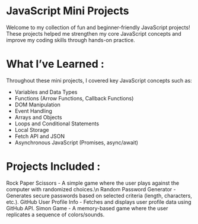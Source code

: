 # JavaScript Mini Projects

Welcome to my collection of fun and beginner-friendly JavaScript projects!  
These projects helped me strengthen my core JavaScript concepts and improve my coding skills through hands-on practice.

# What I’ve Learned :
Throughout these mini projects, I covered key JavaScript concepts such as:
- Variables and Data Types
- Functions (Arrow Functions, Callback Functions)
- DOM Manipulation
- Event Handling
- Arrays and Objects
- Loops and Conditional Statements
- Local Storage
- Fetch API and JSON
- Asynchronous JavaScript (Promises, async/await)
  
# Projects Included :
  Rock Paper Scissors - A simple game where the user plays against the computer with randomized choices.\n 
  Random Password Generator - Generates secure passwords based on selected criteria (length, characters, etc.).
  GitHub User Profile Info - Fetches and displays user profile data using GitHub API. 
  Simon Game - A memory-based game where the user replicates a sequence of colors/sounds. 
